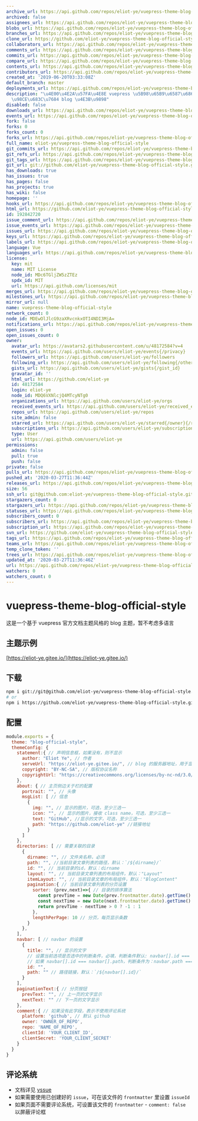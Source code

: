 ```yaml
---
archive_url: https://api.github.com/repos/eliot-ye/vuepress-theme-blog-official-style/{archive_format}{/ref}
archived: false
assignees_url: https://api.github.com/repos/eliot-ye/vuepress-theme-blog-official-style/assignees{/user}
blobs_url: https://api.github.com/repos/eliot-ye/vuepress-theme-blog-official-style/git/blobs{/sha}
branches_url: https://api.github.com/repos/eliot-ye/vuepress-theme-blog-official-style/branches{/branch}
clone_url: https://github.com/eliot-ye/vuepress-theme-blog-official-style.git
collaborators_url: https://api.github.com/repos/eliot-ye/vuepress-theme-blog-official-style/collaborators{/collaborator}
comments_url: https://api.github.com/repos/eliot-ye/vuepress-theme-blog-official-style/comments{/number}
commits_url: https://api.github.com/repos/eliot-ye/vuepress-theme-blog-official-style/commits{/sha}
compare_url: https://api.github.com/repos/eliot-ye/vuepress-theme-blog-official-style/compare/{base}...{head}
contents_url: https://api.github.com/repos/eliot-ye/vuepress-theme-blog-official-style/contents/{+path}
contributors_url: https://api.github.com/repos/eliot-ye/vuepress-theme-blog-official-style/contributors
created_at: '2019-06-20T03:33:08Z'
default_branch: master
deployments_url: https://api.github.com/repos/eliot-ye/vuepress-theme-blog-official-style/deployments
description: "\u4E00\u4E2A\u57FA\u4E8E vuepress \u5B98\u65B9\u6587\u6863\u4E3B\u9898\
  \u98CE\u683C\u7684 blog \u4E3B\u9898"
disabled: false
downloads_url: https://api.github.com/repos/eliot-ye/vuepress-theme-blog-official-style/downloads
events_url: https://api.github.com/repos/eliot-ye/vuepress-theme-blog-official-style/events
fork: false
forks: 0
forks_count: 0
forks_url: https://api.github.com/repos/eliot-ye/vuepress-theme-blog-official-style/forks
full_name: eliot-ye/vuepress-theme-blog-official-style
git_commits_url: https://api.github.com/repos/eliot-ye/vuepress-theme-blog-official-style/git/commits{/sha}
git_refs_url: https://api.github.com/repos/eliot-ye/vuepress-theme-blog-official-style/git/refs{/sha}
git_tags_url: https://api.github.com/repos/eliot-ye/vuepress-theme-blog-official-style/git/tags{/sha}
git_url: git://github.com/eliot-ye/vuepress-theme-blog-official-style.git
has_downloads: true
has_issues: true
has_pages: false
has_projects: true
has_wiki: false
homepage: ''
hooks_url: https://api.github.com/repos/eliot-ye/vuepress-theme-blog-official-style/hooks
html_url: https://github.com/eliot-ye/vuepress-theme-blog-official-style
id: 192842720
issue_comment_url: https://api.github.com/repos/eliot-ye/vuepress-theme-blog-official-style/issues/comments{/number}
issue_events_url: https://api.github.com/repos/eliot-ye/vuepress-theme-blog-official-style/issues/events{/number}
issues_url: https://api.github.com/repos/eliot-ye/vuepress-theme-blog-official-style/issues{/number}
keys_url: https://api.github.com/repos/eliot-ye/vuepress-theme-blog-official-style/keys{/key_id}
labels_url: https://api.github.com/repos/eliot-ye/vuepress-theme-blog-official-style/labels{/name}
language: Vue
languages_url: https://api.github.com/repos/eliot-ye/vuepress-theme-blog-official-style/languages
license:
  key: mit
  name: MIT License
  node_id: MDc6TGljZW5zZTEz
  spdx_id: MIT
  url: https://api.github.com/licenses/mit
merges_url: https://api.github.com/repos/eliot-ye/vuepress-theme-blog-official-style/merges
milestones_url: https://api.github.com/repos/eliot-ye/vuepress-theme-blog-official-style/milestones{/number}
mirror_url: null
name: vuepress-theme-blog-official-style
network_count: 0
node_id: MDEwOlJlcG9zaXRvcnkxOTI4NDI3MjA=
notifications_url: https://api.github.com/repos/eliot-ye/vuepress-theme-blog-official-style/notifications{?since,all,participating}
open_issues: 0
open_issues_count: 0
owner:
  avatar_url: https://avatars2.githubusercontent.com/u/48172584?v=4
  events_url: https://api.github.com/users/eliot-ye/events{/privacy}
  followers_url: https://api.github.com/users/eliot-ye/followers
  following_url: https://api.github.com/users/eliot-ye/following{/other_user}
  gists_url: https://api.github.com/users/eliot-ye/gists{/gist_id}
  gravatar_id: ''
  html_url: https://github.com/eliot-ye
  id: 48172584
  login: eliot-ye
  node_id: MDQ6VXNlcjQ4MTcyNTg0
  organizations_url: https://api.github.com/users/eliot-ye/orgs
  received_events_url: https://api.github.com/users/eliot-ye/received_events
  repos_url: https://api.github.com/users/eliot-ye/repos
  site_admin: false
  starred_url: https://api.github.com/users/eliot-ye/starred{/owner}{/repo}
  subscriptions_url: https://api.github.com/users/eliot-ye/subscriptions
  type: User
  url: https://api.github.com/users/eliot-ye
permissions:
  admin: false
  pull: true
  push: false
private: false
pulls_url: https://api.github.com/repos/eliot-ye/vuepress-theme-blog-official-style/pulls{/number}
pushed_at: '2020-03-27T11:36:44Z'
releases_url: https://api.github.com/repos/eliot-ye/vuepress-theme-blog-official-style/releases{/id}
size: 56
ssh_url: git@github.com:eliot-ye/vuepress-theme-blog-official-style.git
stargazers_count: 0
stargazers_url: https://api.github.com/repos/eliot-ye/vuepress-theme-blog-official-style/stargazers
statuses_url: https://api.github.com/repos/eliot-ye/vuepress-theme-blog-official-style/statuses/{sha}
subscribers_count: 0
subscribers_url: https://api.github.com/repos/eliot-ye/vuepress-theme-blog-official-style/subscribers
subscription_url: https://api.github.com/repos/eliot-ye/vuepress-theme-blog-official-style/subscription
svn_url: https://github.com/eliot-ye/vuepress-theme-blog-official-style
tags_url: https://api.github.com/repos/eliot-ye/vuepress-theme-blog-official-style/tags
teams_url: https://api.github.com/repos/eliot-ye/vuepress-theme-blog-official-style/teams
temp_clone_token: ''
trees_url: https://api.github.com/repos/eliot-ye/vuepress-theme-blog-official-style/git/trees{/sha}
updated_at: '2020-03-27T11:36:46Z'
url: https://api.github.com/repos/eliot-ye/vuepress-theme-blog-official-style
watchers: 0
watchers_count: 0
---
```


# vuepress-theme-blog-official-style

这是一个基于 vuepress 官方文档主题风格的 blog 主题，暂不考虑多语言

## 主题示例

[https://eliot-ye.gitee.io/](https://eliot-ye.gitee.io/)

## 下载

```bash
npm i git://git@github.com/eliot-ye/vuepress-theme-blog-official-style.git -S
# or
npm i https://github.com/eliot-ye/vuepress-theme-blog-official-style.git -S
```

## 配置

```js
module.exports = {
  theme: "blog-official-style",
  themeConfig: {
    statement:{ // 声明信息框，如果没有，则不显示
      author: "Eliot Ye", // 作者
      serveUrl: "https://eliot-ye.gitee.io/", // blog 的服务器地址，用于显示文章地址
      copyright: "BY-NC-SA", // 版权协议名称
      copyrightUrl: "https://creativecommons.org/licenses/by-nc-nd/3.0/deed.zh" // 版权协议地址
    },
    about: { // 主页侧边关于栏的配置
      portrait: "", // 头像
      msgList: [ // 信息
        {
          img: "", // 显示的图片，可选，至少三选一
          icon: "", // 显示的图片，接收 class name，可选，至少三选一
          text: "GitHub", //显示的文字，可选，至少三选一
          path: "https://github.com/eliot-ye" //链接地址
        }
      ]
    },
    directories: [ // 需要关联的目录
      {
        dirname: "", // 文件夹名称，必须
        path: "", //当前目录文章列表的路径，默认：`/${dirname}/`
        id: "", // 当前目录的id，默认：dirname
        layout: "", // 当前目录文章列表的布局组件，默认："Layout"
        itemLayout: "", // 当前目录文章的布局组件，默认："BlogContent"
        pagination:{ // 当前目录文章列表的分页设置
          sorter: (prev,next)=>{ // 目录的排序算法
            const prevTime = new Date(prev.frontmatter.date).getTime()
            const nextTime = new Date(next.frontmatter.date).getTime()
            return prevTime - nextTime > 0 ? -1 : 1
          },
          lengthPerPage: 10 // 分页，每页显示条数
        }
      },
    ],
    navbar: [ // navbar 的设置
      {
        title: "", // 显示的文字
        // 设置当前选项是否选中的判断条件，必填，判断条件默认: navbar[].id === directories[].id
        // 如果 navbar[].id === navbar[].path，判断条件为：navbar.path === $route.path
        id: "",
        path: "" // 路径链接，默认：`/${navbar[].id}/`
      }
    ],
    paginationText:{ // 分页按钮
      prevText: "", // 上一页的文字显示
      nextText: "" // 下一页的文字显示
    },
    comment:{ // 如果没有此字段，表示不使用评论系统
      platform: 'github', // 默认 github
      owner: 'OWNER_OF_REPO',
      repo: 'NAME_OF_REPO',
      clientId: 'YOUR_CLIENT_ID',
      clientSecret: 'YOUR_CLIENT_SECRET'
    }
  }
}
```

## 评论系统

- 文档详见 [vssue](https://vssue.js.org/zh/guide/vuepress.html)
- 如果需要使用已创建好的 `issue`，可在该文件的 `frontmatter` 里设置 `issueId`
- 如果页面不需要评论系统，可设置该文件的 `frontmatter` - `comment: false` 以屏蔽评论框
